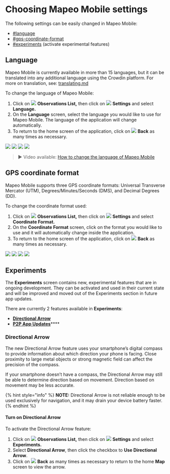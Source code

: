 # Choosing Mapeo Mobile settings

The following settings can be easily changed in Mapeo Mobile:

* [#language](app-settings.md#language "mention")
* [#gps-coordinate-format](app-settings.md#gps-coordinate-format "mention")
* [#experiments](app-settings.md#experiments "mention") (activate experimental features)

## Language

Mapeo Mobile is currently available in more than 15 languages, but it can be translated into any additional language using the Crowdin platform. For more on translation, see: [translating.md](../customization-options/translating.md "mention")

To change the language of Mapeo Mobile:

1. Click on ![](<../../.gitbook/assets/app icons\_observation-list\_35px.png>) **Observations List,** then click on ![](../../.gitbook/assets/app\_icons\_Settings.png) **Settings** and select **Language.**
2. On the **Language** screen, select the language you would like to use for Mapeo Mobile. The language of the application will change automatically.
3. To return to the home screen of the application, click on ![](../../.gitbook/assets/app\_icons\_back\_arrow.png) **Back** as many times as necessary.

![](../../.gitbook/assets/Homescreen-Observations\_list\_button.jpg) ![](../../.gitbook/assets/Mm\_Observations\_list\_screen\_settings\_button.jpg) ![](../../.gitbook/assets/Mm\_Settings\_screen\_select\_Language.jpg) ![](../../.gitbook/assets/Mm\_language\_screen.jpg)

> **▶** Video available: [How to change the language of Mapeo Mobile](https://www.youtube.com/watch?v=-hhrbi\_dvGU\&list=PLI10lL3Yr-k2MUMquVTaQxZoiQqfT\_eID\&index=5\&t=31s)

## GPS coordinate format

Mapeo Mobile supports three GPS coordinate formats: Universal Transverse Mercator (UTM), Degrees/Minutes/Seconds (DMS), and Decimal Degrees (DD).

To change the coordinate format used:

1. Click on ![](<../../.gitbook/assets/app icons\_observation-list\_35px.png>) **Observations List,** then click on ![](../../.gitbook/assets/app\_icons\_Settings.png) **Settings** and select **Coordinate Format.**
2. On the **Coordinate Format** screen, click on the format you would like to use and it will automatically change inside the application.
3. To return to the home screen of the application, click on ![](../../.gitbook/assets/app\_icons\_back\_arrow.png) **Back** as many times as necessary.

![](../../.gitbook/assets/Homescreen-Observations\_list\_button.jpg) ![](../../.gitbook/assets/Mm\_Observations\_list\_screen\_settings\_button.jpg) ![](../../.gitbook/assets/Mm\_Settings\_screen\_select\_Coordinate\_format.jpg) ![](../../.gitbook/assets/Mm\_Coordinate\_Format\_screen\_no\_callout.jpg)

## Experiments

The **Experiments** screen contains new, experimental features that are in ongoing development. They can be activated and used in their current state and will be improved and moved out of the Experiments section in future app updates.

There are currently 2 features available in **Experiments**:

* ****[**Directional Arrow**](app-settings.md#undefined)****
* [**P2P App Updates**](updating-mapeo-mobile.md#updating-mapeo-mobile-via-p2p-peer-to-peer-app-updates)****

### Directional Arrow

The new Directional Arrow feature uses your smartphone’s digital compass to provide information about which direction your phone is facing. Close proximity to large metal objects or strong magnetic field can affect the precision of the compass.

If your smartphone doesn’t have a compass, the Directional Arrow may still be able to determine direction based on movement. Direction based on movement may be less accurate.

{% hint style="info" %}
**NOTE:** Directional Arrow is not reliable enough to be used exclusively for navigation, and it may drain your device battery faster.
{% endhint %}

#### Turn on Directional Arrow

To activate the Directional Arrow feature:

1. Click on ![](<../../.gitbook/assets/app icons\_observation-list\_35px.png>) **Observations List,** then click on ![](../../.gitbook/assets/app\_icons\_Settings.png) **Settings** and select **Experiments.**
2. Select **Directional Arrow**, then click the checkbox to **Use Directional Arrow**.
3. Click on ![](../../.gitbook/assets/app\_icons\_back\_arrow.png) **Back** as many times as necessary to return to the home **Map** screen to view the arrow.
